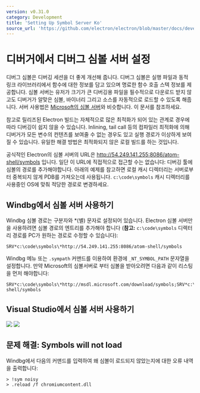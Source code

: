 ```yaml
---
version: v0.31.0
category: Development
title: 'Setting Up Symbol Server Ko'
source_url: 'https://github.com/electron/electron/blob/master/docs/development/setting-up-symbol-server-ko.md'
---
```


# 디버거에서 디버그 심볼 서버 설정

디버그 심볼은 디버깅 세션을 더 좋게 개선해 줍니다. 디버그 심볼은 실행 파일과 동적 링크 라이브러리에서 함수에 대한 정보를 담고 있으며 명료한 함수 호출 스텍 정보를 제공합니다.
심볼 서버는 유저가 크기가 큰 디버깅용 파일을 필수적으로 다운로드 받지 않고도 디버거가 알맞은 심볼, 바이너리 그리고 소스를 자동적으로 로드할 수 있도록 해줍니다.
서버 사용법은 [Microsoft의 심볼 서버](http://support.microsoft.com/kb/311503)와 비슷합니다. 이 문서를 참조하세요.

참고로 릴리즈된 Electron 빌드는 자체적으로 많은 최적화가 되어 있는 관계로 경우에 따라 디버깅이 쉽지 않을 수 있습니다.
Inlining, tail call 등의 컴파일러 최적화에 의해 디버거가 모든 변수의 컨텐츠를 보여줄 수 없는 경우도 있고 실행 경로가 이상하게 보여질 수 있습니다.
유일한 해결 방법은 최적화되지 않은 로컬 빌드를 하는 것입니다.

공식적인 Electron의 심볼 서버의 URL은 http://54.249.141.255:8086/atom-shell/symbols 입니다.
일단 이 URL에 직접적으로 접근할 수는 없습니다: 디버깅 툴에 심볼의 경로를 추가해야합니다.
아래의 예제를 참고하면 로컬 캐시 디렉터리는 서버로부터 중복되지 않게 PDB를 가져오는데 사용됩니다.
`c:\code\symbols` 캐시 디렉터리를 사용중인 OS에 맞춰 적당한 경로로 변경하세요.

## Windbg에서 심볼 서버 사용하기

Windbg 심볼 경로는 구분자와 *(별) 문자로 설정되어 있습니다.
Electron 심볼 서버만을 사용하려면 심볼 경로의 엔트리를 추가해야 합니다 (__참고:__  `c:\code\symbols` 디렉터리 경로를 PC가 원하는 경로로 수정할 수 있습니다):

```
SRV*c:\code\symbols\*http://54.249.141.255:8086/atom-shell/symbols
```

Windbg 메뉴 또는 `.sympath` 커맨드를 이용하여 환경에 `_NT_SYMBOL_PATH` 문자열을 설정합니다.
만약 Microsoft의 심볼서버로 부터 심볼을 받아오려면 다음과 같이 리스팅을 먼저 해야합니다:

```
SRV*c:\code\symbols\*http://msdl.microsoft.com/download/symbols;SRV*c:\code\symbols\*http://54.249.141.255:8086/atom-shell/symbols
```

## Visual Studio에서 심볼 서버 사용하기

<img src='http://mdn.mozillademos.org/files/733/symbol-server-vc8express-menu.jpg'>
<img src='http://mdn.mozillademos.org/files/2497/2005_options.gif'>

## 문제 해결: Symbols will not load

Windbg에서 다음의 커맨드를 입력하여 왜 심볼이 로드되지 않았는지에 대한 오류 내역을 출력합니다:

```
> !sym noisy
> .reload /f chromiumcontent.dll
```

